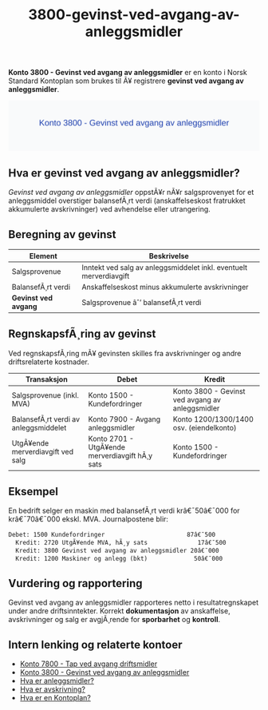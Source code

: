 ﻿---
title: "3800-gevinst-ved-avgang-av-anleggsmidler"
meta_title: "3800-gevinst-ved-avgang-av-anleggsmidler"
meta_description: '**Konto 3800 - Gevinst ved avgang av anleggsmidler** er en konto i Norsk Standard Kontoplan som brukes til Ã¥ registrere **gevinst ved avgang av anleggsmidler**...'
slug: 3800-gevinst-ved-avgang-av-anleggsmidler
type: blog
layout: pages/single
---

**Konto 3800 - Gevinst ved avgang av anleggsmidler** er en konto i Norsk Standard Kontoplan som brukes til Ã¥ registrere **gevinst ved avgang av anleggsmidler**.

![Illustrasjon av konto 3800 Gevinst ved avgang av anleggsmidler](3800-gevinst-ved-avgang-av-anleggsmidler-image.svg)

## Hva er gevinst ved avgang av anleggsmidler?

*Gevinst ved avgang av anleggsmidler* oppstÃ¥r nÃ¥r salgsprovenyet for et anleggsmiddel overstiger balansefÃ¸rt verdi (anskaffelseskost fratrukket akkumulerte avskrivninger) ved avhendelse eller utrangering.

## Beregning av gevinst

| Element                    | Beskrivelse                                                        |
|----------------------------|--------------------------------------------------------------------|
| Salgsprovenue              | Inntekt ved salg av anleggsmiddelet inkl. eventuelt merverdiavgift |
| BalansefÃ¸rt verdi          | Anskaffelseskost minus akkumulerte avskrivninger                   |
| **Gevinst ved avgang**     | Salgsprovenue âˆ’ balansefÃ¸rt verdi                                  |

## RegnskapsfÃ¸ring av gevinst

Ved regnskapsfÃ¸ring mÃ¥ gevinsten skilles fra avskrivninger og andre driftsrelaterte kostnader.

| Transaksjon                                          | Debet                                  | Kredit                                               |
|------------------------------------------------------|----------------------------------------|------------------------------------------------------|
| Salgsprovenue (inkl. MVA)                            | Konto 1500 - Kundefordringer           | Konto 3800 - Gevinst ved avgang av anleggsmidler     |
| BalansefÃ¸rt verdi av anleggsmiddelet                 | Konto 7900 - Avgang anleggsmidler      | Konto 1200/1300/1400 osv. (eiendelkonto)              |
| UtgÃ¥ende merverdiavgift ved salg                     | Konto 2701 - UtgÃ¥ende merverdiavgift hÃ¸y sats | Konto 1500 - Kundefordringer                   |

## Eksempel

En bedrift selger en maskin med balansefÃ¸rt verdi krâ€¯50â€¯000 for krâ€¯70â€¯000 ekskl. MVA. Journalpostene blir:

```plaintext
Debet: 1500 Kundefordringer                       87â€¯500
  Kredit: 2720 UtgÃ¥ende MVA, hÃ¸y sats              17â€¯500
  Kredit: 3800 Gevinst ved avgang av anleggsmidler 20â€¯000
  Kredit: 1200 Maskiner og anlegg (bkt)             50â€¯000
```

## Vurdering og rapportering

Gevinst ved avgang av anleggsmidler rapporteres netto i resultatregnskapet under andre driftsinntekter. Korrekt **dokumentasjon** av anskaffelse, avskrivninger og salg er avgjÃ¸rende for **sporbarhet** og **kontroll**.

## Intern lenking og relaterte kontoer

* [Konto 7800 - Tap ved avgang driftsmidler](/blogs/kontoplan/7800-tap-ved-avgang-driftsmidler "Konto 7800 - Tap ved avgang driftsmidler")
* [Konto 3800 - Gevinst ved avgang av anleggsmidler](/blogs/kontoplan/3800-gevinst-ved-avgang-av-anleggsmidler "Konto 3800 - Gevinst ved avgang av anleggsmidler")
* [Hva er anleggsmidler?](/blogs/regnskap/hva-er-anleggsmidler "Hva er Anleggsmidler? Komplett Guide til Anleggsmidler i Regnskap")
* [Hva er avskrivning?](/blogs/regnskap/hva-er-avskrivning "Hva er avskrivning? Guide til avskrivninger")
* [Hva er en Kontoplan?](/blogs/regnskap/hva-er-kontoplan "Hva er en Kontoplan? Komplett Guide til Kontoplaner i Norsk Regnskap")
